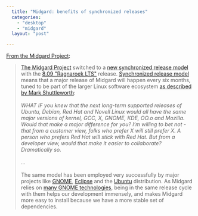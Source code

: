 ```yaml
---
  title: "Midgard: benefits of synchronized releases"
  categories: 
    - "desktop"
    - "midgard"
  layout: "post"

---
```

<p>
<a href="http://www.midgard-project.org/updates/on_synchronized_releases/">From the Midgard Project</a>:
</p><blockquote>
<a href="http://www.midgard-project.org/">The Midgard Project</a> switched to a <a href="http://bergie.iki.fi/blog/midgard_and_synchronized_releases/">new synchronized release model</a> with the <a href="http://www.midgard-project.org/midgard/8.09/">8.09 "Ragnaroek LTS"</a> release. <a href="http://coccinella.im/synchronized-releases">Synchronized release model</a> means that a major release of Midgard will happen every six months, tuned to be part of the larger Linux software ecosystem <a href="http://www.markshuttleworth.com/archives/159">as described by Mark Shuttleworth</a>:
<br /><br /><em>WHAT IF you knew that the next long-term supported releases of Ubuntu, Debian, Red Hat and Novell Linux would all have the same major versions of kernel, GCC, X, GNOME, KDE, OO.o and Mozilla. Would that make a major difference for you? I’m willing to bet not - that from a customer view, folks who prefer X will still prefer X. A person who prefers Red Hat will stick with Red Hat. But from a developer view, would that make it easier to collaborate? Dramatically so.
<br /><br />...</em>
<br /><br />The same model has been employed very successfully by major projects like <a href="http://live.gnome.org/ReleasePlanning/TimeBased">GNOME</a>, <a href="http://wiki.eclipse.org/Ganymede_Simultaneous_Release#Goal">Eclipse</a> and the <a href="https://wiki.ubuntu.com/TimeBasedReleases">Ubuntu</a> distribution. As Midgard relies on <a href="http://blogs.nemein.com/people/piotras/view/1223463209.html">many GNOME technologies</a>, being in the same release cycle with them helps our development immensely, and makes Midgard more easy to install because we have a more stable set of dependencies.
</blockquote>
